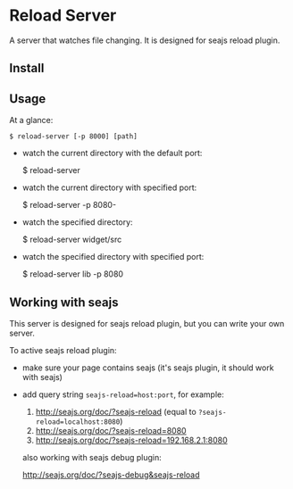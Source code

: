 # Reload Server

A server that watches file changing. It is designed for seajs reload plugin.

## Install


## Usage

At a glance:

    $ reload-server [-p 8000] [path]


- watch the current directory with the default port:

    $ reload-server

- watch the current directory with specified port:

    $ reload-server -p 8080-

- watch the specified directory:

    $ reload-server widget/src

- watch the specified directory with specified port:

    $ reload-server lib -p 8080


## Working with seajs

This server is designed for seajs reload plugin, but you can write your
own server.

To active seajs reload plugin:

- make sure your page contains seajs (it's seajs plugin, it should work with seajs)
- add query string ``seajs-reload=host:port``, for example:

    1. http://seajs.org/doc/?seajs-reload  (equal to ``?seajs-reload=localhost:8080``)
    2. http://seajs.org/doc/?seajs-reload=8080
    3. http://seajs.org/doc/?seajs-reload=192.168.2.1:8080

    also working with seajs debug plugin:

    http://seajs.org/doc/?seajs-debug&seajs-reload
